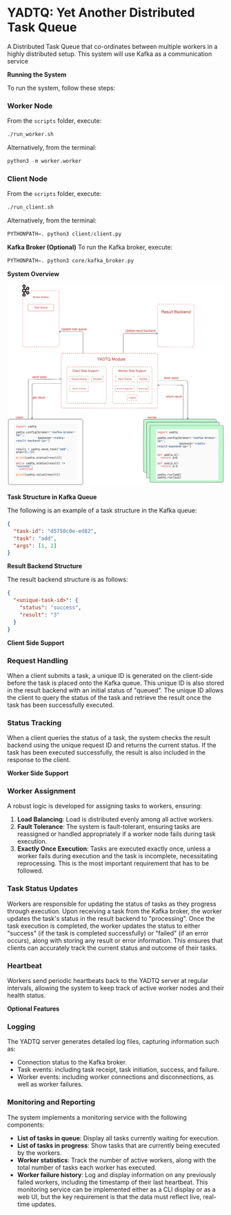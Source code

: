 # YADTQ: Yet Another Distributed Task Queue
A Distributed Task Queue that co-ordinates between multiple workers in a highly distributed setup. This system will use Kafka as a communication service

**Running the System**

To run the system, follow these steps:

### Worker Node
From the `scripts` folder, execute:
```bash
./run_worker.sh
```
Alternatively, from the terminal:
```python
python3 -m worker.worker
```
### Client Node
From the `scripts` folder, execute:
```bash
./run_client.sh
```
Alternatively, from the terminal:
```python
PYTHONPATH=. python3 client/client.py
```
**Kafka Broker (Optional)**
To run the Kafka broker, execute:
```python
PYTHONPATH=. python3 core/kafka_broker.py
```
**System Overview**

![System Overview](image.png)

**Task Structure in Kafka Queue**

The following is an example of a task structure in the Kafka queue:
```json
{
  "task-id": "d5750c0e-ed82",
  "task": "add",
  "args": [1, 2]
}
```
**Result Backend Structure**

The result backend structure is as follows:
```json
{
  "<unique-task-id>": {
    "status": "success",
    "result": "3"
  }
}
```
**Client Side Support**

### Request Handling

When a client submits a task, a unique ID is generated on the client-side before the task is placed onto the Kafka queue. This unique ID is also stored in the result backend with an initial status of "queued". The unique ID allows the client to query the status of the task and retrieve the result once the task has been successfully executed.

### Status Tracking

When a client queries the status of a task, the system checks the result backend using the unique request ID and returns the current status. If the task has been executed successfully, the result is also included in the response to the client.

**Worker Side Support**

### Worker Assignment

A robust logic is developed for assigning tasks to workers, ensuring:

1. **Load Balancing**: Load is distributed evenly among all active workers.
2. **Fault Tolerance**: The system is fault-tolerant, ensuring tasks are reassigned or handled appropriately if a worker node fails during task execution.
3. **Exactly Once Execution**: Tasks are executed exactly once, unless a worker fails during execution and the task is incomplete, necessitating reprocessing. This is the most important requirement that has to be followed.

### Task Status Updates

Workers are responsible for updating the status of tasks as they progress through execution. Upon receiving a task from the Kafka broker, the worker updates the task's status in the result backend to "processing". Once the task execution is completed, the worker updates the status to either "success" (if the task is completed successfully) or "failed" (if an error occurs), along with storing any result or error information. This ensures that clients can accurately track the current status and outcome of their tasks.

### Heartbeat

Workers send periodic heartbeats back to the YADTQ server at regular intervals, allowing the system to keep track of active worker nodes and their health status.

**Optional Features**

### Logging

The YADTQ server generates detailed log files, capturing information such as:

* Connection status to the Kafka broker.
* Task events: including task receipt, task initiation, success, and failure.
* Worker events: including worker connections and disconnections, as well as worker failures.

### Monitoring and Reporting

The system implements a monitoring service with the following components:

* **List of tasks in queue**: Display all tasks currently waiting for execution.
* **List of tasks in progress**: Show tasks that are currently being executed by the workers.
* **Worker statistics**: Track the number of active workers, along with the total number of tasks each worker has executed.
* **Worker failure history**: Log and display information on any previously failed workers, including the timestamp of their last heartbeat.
This monitoring service can be implemented either as a CLI display or as a web UI, but the key requirement is that the data must reflect live, real-time updates.